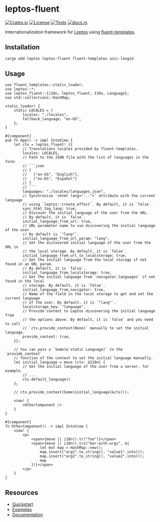 # leptos-fluent

[![Crates.io](https://img.shields.io/crates/v/leptos-fluent)](https://crates.io/crates/leptos-fluent)
[![License](https://img.shields.io/crates/l/leptos-fluent?logo=mit)](https://github.com/mondeja/leptos-fluent/blob/master/LICENSE.md)
[![Tests](https://img.shields.io/github/actions/workflow/status/mondeja/leptos-fluent/ci.yml?label=tests&logo=github)](https://github.com/mondeja/leptos-fluent/actions)
[![docs.rs](https://img.shields.io/docsrs/leptos-fluent?logo=docs.rs)][documentation]

Internationalization framework for [Leptos] using [fluent-templates].

## Installation

```sh
cargo add leptos leptos-fluent fluent-templates unic-langid
```

## Usage

````rust,ignore
use fluent_templates::static_loader;
use leptos::*;
use leptos_fluent::{i18n, leptos_fluent, I18n, Language};
use std::collections::HashMap;

static_loader! {
    static LOCALES = {
        locales: "./locales",
        fallback_language: "en-US",
    };
}

#[component]
pub fn App() -> impl IntoView {
    let ctx = leptos_fluent! {{
        // Translations locales provided by fluent-templates.
        locales: LOCALES,
        // Path to the JSON file with the list of languages in the form:
        // ```json
        // [
        //   ["en-US", "English"],
        //   ["es-ES", "Español"]
        // ]
        // ```
        languages: "./locales/languages.json",
        // Synchronize `<html lang="...">` attribute with the current language
        // using `leptos::create_effect`. By default, it is `false`.
        sync_html_tag_lang: true,
        // Discover the initial language of the user from the URL.
        // By default, it is `false`.
        initial_language_from_url: true,
        // URL parameter name to use discovering the initial language of the user.
        // By default is `"lang"`.
        initial_language_from_url_param: "lang",
        // Set the discovered initial language of the user from the URL in
        // the local storage. By default, it is `false`.
        initial_language_from_url_to_localstorage: true,
        // Get the initial language from the local storage if not found in an URL param.
        // By default, it is `false`.
        initial_language_from_localstorage: true,
        // Get the initial language from `navigator.languages` if not found in the local
        // storage. By default, it is `false`.
        initial_language_from_navigator: true,
        // Name of the field in the local storage to get and set the current language
        // of the user. By default, it is `"lang"`.
        localstorage_key: "language",
        // Provide context to Leptos discovering the initial language from
        // the options above. By default, it is `false` and you need to call
        // `ctx.provide_context(None)` manually to set the initial language.
        provide_context: true,
    }};

    // You can pass a `Some(&'static Language)` to the `provide_context`
    // function of the context to set the initial language manually.
    let initial_language = move |ctx: &I18n| {
        // Get the initial language of the user from a server, for example.
        // ...
        ctx.default_language()
    };

    // ctx.provide_context(Some(initial_language(&ctx)));

    view! {
        <OtherComponent />
    }
}

#[component]
fn OtherComponent() -> impl IntoView {
    view! {
        <p>
            <span>{move || i18n().tr("foo")}</span>
            <span>{move || i18n().trs("bar-with-args", &{
                let mut map = HashMap::new();
                map.insert("arg1".to_string(), "value1".into());
                map.insert("arg2".to_string(), "value2".into());
                map
            })}</span>
        </p>
    }
}
````

## Resources

- [Quickstart]
- [Examples]
- [Documentation]

[leptos]: https://leptos.dev/
[fluent-templates]: https://github.com/XAMPPRocky/fluent-templates
[quickstart]: https://docs.rs/leptos-fluent/latest/leptos_fluent/macro.leptos_fluent.html
[examples]: https://github.com/mondeja/leptos-fluent/tree/master/examples
[documentation]: https://docs.rs/leptos-fluent
